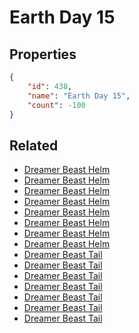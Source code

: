 # Earth Day 15

<no description available>

## Properties

```json
{
    "id": 438,
    "name": "Earth Day 15",
    "count": -100
}
```

## Related

- [Dreamer Beast Helm](../items/13831-dreamer-beast-helm.md)
- [Dreamer Beast Helm](../items/13832-dreamer-beast-helm.md)
- [Dreamer Beast Helm](../items/13833-dreamer-beast-helm.md)
- [Dreamer Beast Helm](../items/13834-dreamer-beast-helm.md)
- [Dreamer Beast Helm](../items/13835-dreamer-beast-helm.md)
- [Dreamer Beast Helm](../items/13836-dreamer-beast-helm.md)
- [Dreamer Beast Helm](../items/13837-dreamer-beast-helm.md)
- [Dreamer Beast Helm](../items/13838-dreamer-beast-helm.md)
- [Dreamer Beast Tail](../items/13839-dreamer-beast-tail.md)
- [Dreamer Beast Tail](../items/13840-dreamer-beast-tail.md)
- [Dreamer Beast Tail](../items/13841-dreamer-beast-tail.md)
- [Dreamer Beast Tail](../items/13842-dreamer-beast-tail.md)
- [Dreamer Beast Tail](../items/13843-dreamer-beast-tail.md)
- [Dreamer Beast Tail](../items/13844-dreamer-beast-tail.md)
- [Dreamer Beast Tail](../items/13845-dreamer-beast-tail.md)

